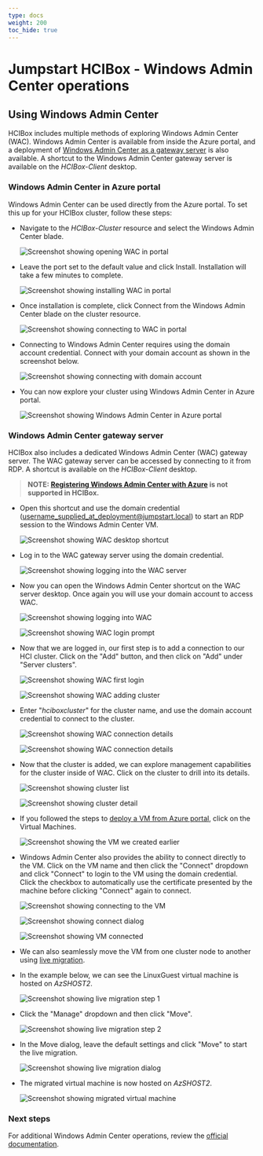 ```yaml
---
type: docs
weight: 200
toc_hide: true
---
```


# Jumpstart HCIBox - Windows Admin Center operations

## Using Windows Admin Center

HCIBox includes multiple methods of exploring Windows Admin Center (WAC). Windows Admin Center is available from inside the Azure portal, and a deployment of [Windows Admin Center as a gateway server](https://learn.microsoft.com/windows-server/manage/windows-admin-center/plan/installation-options) is also available. A shortcut to the Windows Admin Center gateway server is available on the _HCIBox-Client_ desktop.

### Windows Admin Center in Azure portal

Windows Admin Center can be used directly from the Azure portal. To set this up for your HCIBox cluster, follow these steps:

- Navigate to the _HCIBox-Cluster_ resource and select the Windows Admin Center blade.

  ![Screenshot showing opening WAC in portal](./wac_portal_setup_1.png)

- Leave the port set to the default value and click Install. Installation will take a few minutes to complete.

  ![Screenshot showing installing WAC in portal](./wac_portal_setup_2.png)

- Once installation is complete, click Connect from the Windows Admin Center blade on the cluster resource.

  ![Screenshot showing connecting to WAC in portal](./wac_portal_setup_3.png)

- Connecting to Windows Admin Center requires using the domain account credential. Connect with your domain account as shown in the screenshot below.

  ![Screenshot showing connecting with domain account](./wac_portal_setup_4.png)

- You can now explore your cluster using Windows Admin Center in Azure portal.

  ![Screenshot showing Windows Admin Center in Azure portal](./wac_portal.png)

### Windows Admin Center gateway server

HCIBox also includes a dedicated Windows Admin Center (WAC) gateway server. The WAC gateway server can be accessed by connecting to it from RDP. A shortcut is available on the _HCIBox-Client_ desktop.

  > __NOTE: [Registering Windows Admin Center with Azure](https://learn.microsoft.com/azure-stack/hci/manage/register-windows-admin-center) is not supported in HCIBox.__

- Open this shortcut and use the domain credential (username_supplied_at_deployment@jumpstart.local) to start an RDP session to the Windows Admin Center VM.

  ![Screenshot showing WAC desktop shortcut](./wac_gateway_shortcut.png)

- Log in to the WAC gateway server using the domain credential.

  ![Screenshot showing logging into the WAC server](./wac_gateway_login.png)

- Now you can open the Windows Admin Center shortcut on the WAC server desktop. Once again you will use your domain account to access WAC.

  ![Screenshot showing logging into WAC](./wac_gateway_desktop.png)

  ![Screenshot showing WAC login prompt](./wac_login.png)

- Now that we are logged in, our first step is to add a connection to our HCI cluster. Click on the "Add" button, and then click on "Add" under "Server clusters".

  ![Screenshot showing WAC first login](./wac_empty.png)

  ![Screenshot showing WAC adding cluster](./wac_add_cluster.png)

- Enter "_hciboxcluster_" for the cluster name, and use the domain account credential to connect to the cluster.

  ![Screenshot showing WAC connection details](./wac_add_cluster_detail.png)

  ![Screenshot showing WAC connection details](./wac_add_cluster_detail_2.png)

- Now that the cluster is added, we can explore management capabilities for the cluster inside of WAC. Click on the cluster to drill into its details.

  ![Screenshot showing cluster list](./wac_cluster_added.png)

  ![Screenshot showing cluster detail](./wac_cluster_added_detail.png)

- If you followed the steps to [deploy a VM from Azure portal](/azure_jumpstart_hcibox/RB/_index.md), click on the Virtual Machines.

  ![Screenshot showing the VM we created earlier](./wac_virtual_machine.png)

- Windows Admin Center also provides the ability to connect directly to the VM. Click on the VM name and then click the "Connect" dropdown and click "Connect" to login to the VM using the domain credential. Click the checkbox to automatically use the certificate presented by the machine before clicking "Connect" again to connect.

  ![Screenshot showing connecting to the VM](./wac_virtual_machine_connect.png)

  ![Screenshot showing connect dialog](./wac_virtual_machine_connect_cred.png)

  ![Screenshot showing VM connected](./wac_virtual_machine_connected.png)

- We can also seamlessly move the VM from one cluster node to another using [live migration](https://learn.microsoft.com/windows-server/virtualization/hyper-v/manage/live-migration-overview).

- In the example below, we can see the LinuxGuest virtual machine is hosted on _AzSHOST2_.

  ![Screenshot showing live migration step 1](./wac_virtual_machine_placement.png)

- Click the "Manage" dropdown and then click "Move".

  ![Screenshot showing live migration step 2](./wac_virtual_machine_move.png)

- In the Move dialog, leave the default settings and click "Move" to start the live migration.

  ![Screenshot showing live migration dialog](./wac_virtual_machine_move_dialog.png)

- The migrated virtual machine is now hosted on _AzSHOST2_.

  ![Screenshot showing migrated virtual machine](./wac_virtual_machine_move_complete.png)

### Next steps

For additional Windows Admin Center operations, review the [official documentation](https://learn.microsoft.com/windows-server/manage/windows-admin-center/overview).
